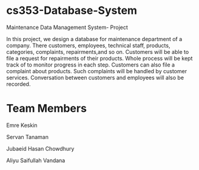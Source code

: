 # cs353-Database-System
Maintenance Data Management System- Project

In this project, we design a database for maintenance department of a company. There customers, employees, technical staff, products, categories, complaints, repairments,and so on. Customers will be able to file a request for repairments of their products. Whole process  will  be  kept  track  of  to  monitor  progress  in  each  step.  Customers  can  also  file  a complaint   about   products.   Such   complaints  will   be   handled   by   customer   services. Conversation between customers and employees will also be recorded.

# Team Members
Emre Keskin

Servan Tanaman

Jubaeid Hasan Chowdhury

Aliyu Saifullah Vandana
